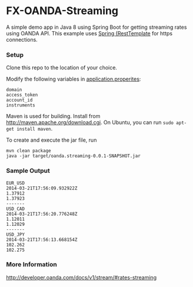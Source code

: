 FX-OANDA-Streaming
==================

A simple demo app in Java 8 using Spring Boot for getting streaming rates using OANDA
API. This example uses [Spring (RestTemplate](https://docs.spring.io/spring/docs/current/javadoc-api/org/springframework/web/client/RestTemplate.html) for https
connections.

### Setup

Clone this repo to the location of your choice.

Modify the following variables in
[application.properites](src/main/resources/appllication.properties):

    domain
    access_token
    account_id
    instruments

Maven is used for building. Install from http://maven.apache.org/download.cgi.
On Ubuntu, you can run `sudo apt-get install maven`. 
    
To create and execute the jar file, run

    mvn clean package
    java -jar target/oanda.streaming-0.0.1-SNAPSHOT.jar

### Sample Output

    EUR_USD
    2014-03-21T17:56:09.932922Z
    1.37912
    1.37923
    -------
    USD_CAD
    2014-03-21T17:56:20.776248Z
    1.12011
    1.12029
    -------
    USD_JPY
    2014-03-21T17:56:13.668154Z
    102.262
    102.275

### More Information

http://developer.oanda.com/docs/v1/stream/#rates-streaming
